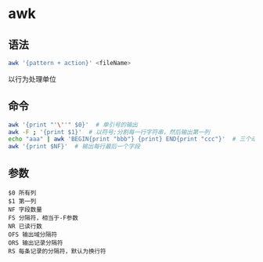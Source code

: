 # awk

## 语法

```bash
awk '{pattern + action}' <fileName>
```

以行为处理单位

## 命令

```bash
awk '{print "'\''" $0}'  # 单引号的输出
awk -F ; '{print $1}'  # 以符号;分割每一行字符串，然后输出第一列
echo "aaa" | awk 'BEGIN{print "bbb"} {print} END{print "ccc"}'  # 三个动作。先打印bbb，再打印aaa，最后打印ccc
awk '{print $NF}'  # 输出每行最后一个字段
```

## 参数

```
$0 所有列
$1 第一列
NF 字段数量
FS 分隔符，相当于-F参数
NR 已读行数
OFS 输出域分隔符
ORS 输出记录分隔符
RS 每条记录的分隔符，默认为换行符
```

